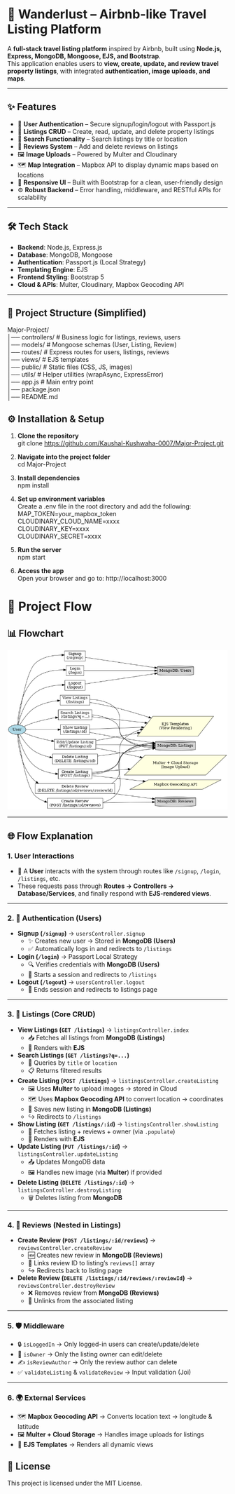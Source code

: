 # 🏡 Wanderlust – Airbnb-like Travel Listing Platform

A **full-stack travel listing platform** inspired by Airbnb, built using **Node.js, Express, MongoDB, Mongoose, EJS, and Bootstrap**.  
This application enables users to **view, create, update, and review travel property listings**, with integrated **authentication, image uploads, and maps**.

---

## ✨ Features
- 🔑 **User Authentication** – Secure signup/login/logout with Passport.js  
- 🏡 **Listings CRUD** – Create, read, update, and delete property listings  
- 🔎 **Search Functionality** – Search listings by title or location  
- 📝 **Reviews System** – Add and delete reviews on listings  
- 🖼️ **Image Uploads** – Powered by Multer and Cloudinary  
- 🗺️ **Map Integration** – Mapbox API to display dynamic maps based on locations  
- 🎨 **Responsive UI** – Built with Bootstrap for a clean, user-friendly design  
- ⚙️ **Robust Backend** – Error handling, middleware, and RESTful APIs for scalability  

---

## 🛠️ Tech Stack
- **Backend**: Node.js, Express.js  
- **Database**: MongoDB, Mongoose  
- **Authentication**: Passport.js (Local Strategy)  
- **Templating Engine**: EJS  
- **Frontend Styling**: Bootstrap 5  
- **Cloud & APIs**: Multer, Cloudinary, Mapbox Geocoding API  

---

## 📂 Project Structure (Simplified)  
Major-Project/  
│── controllers/ # Business logic for listings, reviews, users  
│── models/ # Mongoose schemas (User, Listing, Review)  
│── routes/ # Express routes for users, listings, reviews  
│── views/ # EJS templates  
│── public/ # Static files (CSS, JS, images)  
│── utils/ # Helper utilities (wrapAsync, ExpressError)  
│── app.js # Main entry point  
│── package.json  
│── README.md  

## ⚙️ Installation & Setup

1. **Clone the repository**    
git clone https://github.com/Kaushal-Kushwaha-0007/Major-Project.git

2. **Navigate into the project folder**  
cd Major-Project  

3. **Install dependencies**  
   npm install

4. **Set up environment variables**   
Create a .env file in the root directory and add the following:  
MAP_TOKEN=your_mapbox_token  
CLOUDINARY_CLOUD_NAME=xxxx  
CLOUDINARY_KEY=xxxx  
CLOUDINARY_SECRET=xxxx  

5. **Run the server**  
npm start  

6. **Access the app**  
Open your browser and go to: http://localhost:3000  


# 🚀 Project Flow

## 📊 Flowchart

![Project Flowchart](./major_project_flowchart.png)

---

## 🌐 Flow Explanation

### **1. User Interactions**
- 👤 A **User** interacts with the system through routes like `/signup`, `/login`, `/listings`, etc.  
- These requests pass through **Routes → Controllers → Database/Services**, and finally respond with **EJS-rendered views**.

---

### **2. 🔑 Authentication (Users)**
- **Signup (`/signup`)** → `usersController.signup`  
  - ✨ Creates new user → Stored in **MongoDB (Users)**  
  - ✅ Automatically logs in and redirects to `/listings`
- **Login (`/login`)** → Passport Local Strategy  
  - 🔍 Verifies credentials with **MongoDB (Users)**  
  - 📂 Starts a session and redirects to `/listings`
- **Logout (`/logout`)** → `usersController.logout`  
  - 🚪 Ends session and redirects to listings page

---

### **3. 🏡 Listings (Core CRUD)**
- **View Listings (`GET /listings`)** → `listingsController.index`  
  - 📥 Fetches all listings from **MongoDB (Listings)**  
  - 🎨 Renders with **EJS**
- **Search Listings (`GET /listings?q=...`)**  
  - 🔎 Queries by `title` or `location`  
  - 📋 Returns filtered results
- **Create Listing (`POST /listings`)** → `listingsController.createListing`  
  - 🖼️ Uses **Multer** to upload images → stored in Cloud  
  - 🗺️ Uses **Mapbox Geocoding API** to convert location → coordinates  
  - 💾 Saves new listing in **MongoDB (Listings)**  
  - ↪️ Redirects to `/listings`
- **Show Listing (`GET /listings/:id`)** → `listingsController.showListing`  
  - 📌 Fetches listing + reviews + owner (via `.populate`)  
  - 🎨 Renders with **EJS**
- **Update Listing (`PUT /listings/:id`)** → `listingsController.updateListing`  
  - 📤 Updates MongoDB data  
  - 🖼️ Handles new image (via **Multer**) if provided  
- **Delete Listing (`DELETE /listings/:id`)** → `listingsController.destroyListing`  
  - 🗑️ Deletes listing from **MongoDB**

---

### **4. 📝 Reviews (Nested in Listings)**
- **Create Review (`POST /listings/:id/reviews`)** → `reviewsController.createReview`  
  - 🆕 Creates new review in **MongoDB (Reviews)**  
  - 🔗 Links review ID to listing’s `reviews[]` array  
  - ↪️ Redirects back to listing page
- **Delete Review (`DELETE /listings/:id/reviews/:reviewId`)** → `reviewsController.destroyReview`  
  - ❌ Removes review from **MongoDB (Reviews)**  
  - 🔗 Unlinks from the associated listing

---

### **5. 🛡️ Middleware**
- 🔒 `isLoggedIn` → Only logged-in users can create/update/delete  
- 👑 `isOwner` → Only the listing owner can edit/delete  
- ✍️ `isReviewAuthor` → Only the review author can delete  
- ✅ `validateListing` & `validateReview` → Input validation (Joi)

---

### **6. 🌍 External Services**
- 🗺️ **Mapbox Geocoding API** → Converts location text → longitude & latitude  
- 🖼️ **Multer + Cloud Storage** → Handles image uploads for listings  
- 🎨 **EJS Templates** → Renders all dynamic views

## 📜 License  
This project is licensed under the MIT License.
